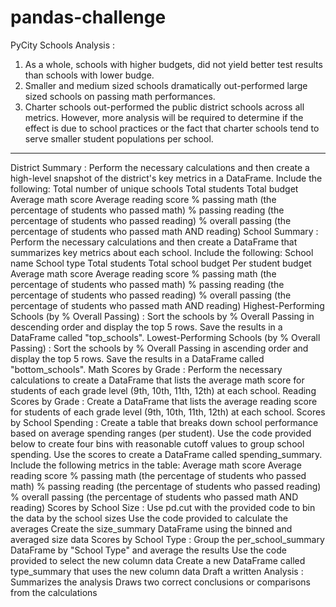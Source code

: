 # pandas-challenge

PyCity Schools Analysis :
1) As a whole, schools with higher budgets, did not yield better test results than schools with lower budge.
2) Smaller and medium sized schools dramatically out-performed large sized schools on passing math performances.
3) Charter schools out-performed the public district schools across all metrics. However, more analysis will be required to  determine if the effect is due to school practices or the fact that charter schools tend to serve smaller student populations per school.
----------------------------------------------------------------------------------------------------------------------------
District Summary :
Perform the necessary calculations and then create a high-level snapshot of the district's key metrics in a DataFrame. Include the following: Total number of unique schools Total students Total budget Average math score Average reading score % passing math (the percentage of students who passed math) % passing reading (the percentage of students who passed reading) % overall passing (the percentage of students who passed math AND reading)
School Summary :
Perform the necessary calculations and then create a DataFrame that summarizes key metrics about each school. Include the following: School name School type Total students Total school budget Per student budget Average math score Average reading score % passing math (the percentage of students who passed math) % passing reading (the percentage of students who passed reading) % overall passing (the percentage of students who passed math AND reading)
Highest-Performing Schools (by % Overall Passing) :
Sort the schools by % Overall Passing in descending order and display the top 5 rows. Save the results in a DataFrame called "top_schools".
Lowest-Performing Schools (by % Overall Passing) :
Sort the schools by % Overall Passing in ascending order and display the top 5 rows. Save the results in a DataFrame called "bottom_schools".
Math Scores by Grade :
Perform the necessary calculations to create a DataFrame that lists the average math score for students of each grade level (9th, 10th, 11th, 12th) at each school.
Reading Scores by Grade :
Create a DataFrame that lists the average reading score for students of each grade level (9th, 10th, 11th, 12th) at each school.
Scores by School Spending :
Create a table that breaks down school performance based on average spending ranges (per student). Use the code provided below to create four bins with reasonable cutoff values to group school spending. Use the scores to create a DataFrame called spending_summary. Include the following metrics in the table: Average math score Average reading score % passing math (the percentage of students who passed math) % passing reading (the percentage of students who passed reading) % overall passing (the percentage of students who passed math AND reading)
Scores by School Size :
Use pd.cut with the provided code to bin the data by the school sizes Use the code provided to calculate the averages Create the size_summary DataFrame using the binned and averaged size data
Scores by School Type :
Group the per_school_summary DataFrame by "School Type" and average the results Use the code provided to select the new column data Create a new DataFrame called type_summary that uses the new column data
Draft a written Analysis :
Summarizes the analysis Draws two correct conclusions or comparisons from the calculations
